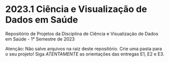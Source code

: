 # 2023.1 Ciência e Visualização de Dados em Saúde
Repositório de Projetos da Disciplina de Ciência e Visualização de Dados em Saúde - 1° Semestre de 2023

Atenção: Não salve arquivos na raiz deste repositório.
Crie uma pasta para o seu projeto!
Siga *ATENTAMENTE* as orientações das entregas E1, E2 e E3.
